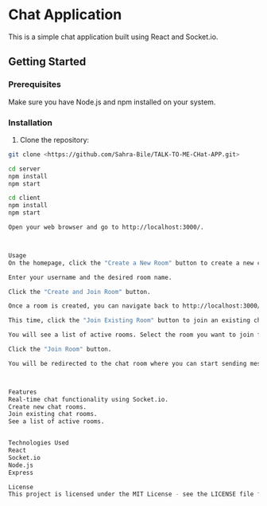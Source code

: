 
# Chat Application

This is a simple chat application built using React and Socket.io.

## Getting Started

### Prerequisites

Make sure you have Node.js and npm installed on your system.

### Installation

1. Clone the repository:

```bash
git clone <https://github.com/Sahra-Bile/TALK-TO-ME-CHat-APP.git>

cd server
npm install
npm start

cd client
npm install
npm start

Open your web browser and go to http://localhost:3000/.



Usage
On the homepage, click the "Create a New Room" button to create a new chat room.

Enter your username and the desired room name.

Click the "Create and Join Room" button.

Once a room is created, you can navigate back to http://localhost:3000/.

This time, click the "Join Existing Room" button to join an existing chat room.

You will see a list of active rooms. Select the room you want to join from the dropdown list.

Click the "Join Room" button.

You will be redirected to the chat room where you can start sending messages and interact with other users.



Features
Real-time chat functionality using Socket.io.
Create new chat rooms.
Join existing chat rooms.
See a list of active rooms.


Technologies Used
React
Socket.io
Node.js
Express

License
This project is licensed under the MIT License - see the LICENSE file for details.


